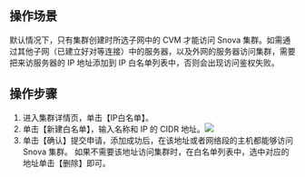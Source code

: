 ## 操作场景
默认情况下，只有集群创建时所选子网中的 CVM 才能访问 Snova 集群。如需通过其他子网（已建立好对等连接）中的服务器，以及外网的服务器访问集群，需要把来访服务器的 IP 地址添加到 IP 白名单列表中，否则会出现访问鉴权失败。


## 操作步骤
1. 进入集群详情页，单击【IP白名单】。
2. 单击【新建白名单】，输入名称和 IP 的 CIDR 地址。![](https://main.qcloudimg.com/raw/8457be041803abf2644face127e34899.png)
3. 单击【确认】提交申请，添加成功后，在该地址或者网络段的主机都能够访问 Snova 集群。
如果不需要该地址访问集群时，在白名单列表中，选中对应的地址单击【删除】即可。


